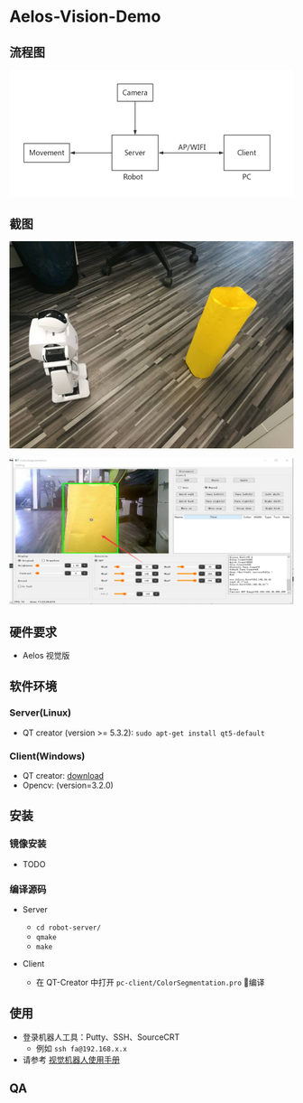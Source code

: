 # Aelos-Vision-Demo

## 流程图

![flow](./pic/flow.jpg)

## 截图

![](./pic/robot.png)

![](./pic/client.png)



## 硬件要求

- Aelos 视觉版 

## 软件环境

### Server(Linux)

- QT creator (version >= 5.3.2): `sudo apt-get install qt5-default`

### Client(Windows)

- QT creator: [download](https://www.qt.io/download)
- Opencv: (version=3.2.0)

## 安装

### 镜像安装

- TODO

### 编译源码

- Server
    - `cd robot-server/`
    - `qmake`
    - `make`

- Client
    - 在 QT-Creator 中打开 `pc-client/ColorSegmentation.pro` 编译

## 使用

- 登录机器人工具：Putty、SSH、SourceCRT
    - 例如 `ssh fa@192.168.x.x`
- 请参考 [视觉机器人使用手册](./doc/视觉机器人使用手册.pdf)

## QA

